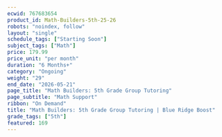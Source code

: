 ```yaml
---
ecwid: 767683654
product_id: Math-Builders-5th-25-26
robots: "noindex, follow"
layout: "single"
schedule_tags: ["Starting Soon"]
subject_tags: ["Math"]
price: 179.99
price_unit: "per month"
duration: "6 Months+"
category: "Ongoing"
weight: "29"
end_date: "2026-05-21"
page_title: "Math Builders: 5th Grade Group Tutoring"
page_subtitle: "Math Support"
ribbon: "On Demand"
title: "Math Builders: 5th Grade Group Tutoring | Blue Ridge Boost"
grade_tags: ["5th"]
featured: 169
---
```

